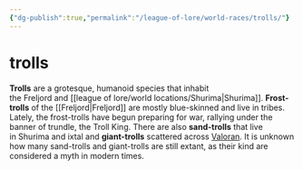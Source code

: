 ```yaml
---
{"dg-publish":true,"permalink":"/league-of-lore/world-races/trolls/"}
---
```


# trolls
**Trolls** are a grotesque, humanoid species that inhabit the Freljord and [[league of lore/world locations/Shurima\|Shurima]]. **Frost-trolls** of the [[Freljord\|Freljord]] are mostly blue-skinned and live in tribes. Lately, the frost-trolls have begun preparing for war, rallying under the banner of trundle, the Troll King. There are also **sand-trolls** that live in Shurima and ixtal and **giant-trolls** scattered across [Valoran](https://leagueoflegends.fandom.com/wiki/Valoran "Valoran"). It is unknown how many sand-trolls and giant-trolls are still extant, as their kind are considered a myth in modern times.